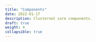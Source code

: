 ```yaml
---
title: "Components"
date: 2022-01-17
description: Clusternet core components.
draft: true
weight: 4
collapsible: true
---
```

